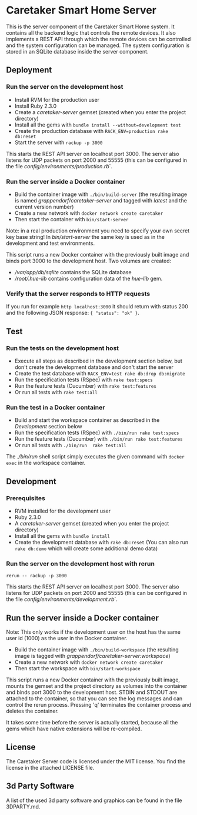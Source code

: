 Caretaker Smart Home Server
===========================

This is the server component of the Caretaker Smart Home system. It contains all the backend logic
that controls the remote devices. It also implements a REST API through which the remote devices
can be controlled and the system configuration can be managed. The system configuration is stored
in an SQLite database inside the server component.


Deployment
----------

### Run the server on the development host

* Install RVM for the production user
* Install Ruby 2.3.0
* Create a _caretaker-server_ gemset (created when you enter the project directory) 
* Install all the gems with `bundle install --without=development test`
* Create the production database with `RACK_ENV=production rake db:reset`
* Start the server with `rackup -p 3000`

This starts the REST API server on localhost port 3000. The server also listens for UDP packets on 
port 2000 and 55555 (this can be configured in the file _config/environments/production.rb_`.

### Run the server inside a Docker container

* Build the container image with `./bin/build-server` (the resulting image is named
  _grappendorf/caretaker-server_ and tagged with _latest_ and the current version number) 
* Create a new network with `docker network create caretaker` 
* Then start the container with `bin/start-server`

Note: in a real production environment you need to specify your own secret key base string!
In _bin/start-server_ the same key is used as in the development and test environments.

This script runs a new Docker container with the previously built image and binds port 3000 to the 
development host. Two volumes are created:

* _/var/app/db/sqlite_ contains the SQLite database
* _/root/.hue-lib_ contains configuration data of the _hue-lib_ gem. 

### Verify that the server responds to HTTP requests

If you run for example `http localhost:3000` it should return with status 200 and the following
JSON response: `{ "status": "ok" }`.


Test
----

### Run the tests on the development host

* Execute all steps as described in the development section below, but don't create the 
  development database and don't start the server
* Create the test database with `RACK_ENV=test rake db:drop db:migrate`
* Run the specification tests (RSpec) with `rake test:specs` 
* Run the feature tests (Cucumber) with `rake test:features` 
* Or run all tests with `rake test:all` 

### Run the test in a Docker container

* Build and start the workspace container as described in the _Development_ section below
* Run the specification tests (RSpec) with `./bin/run rake test:specs` 
* Run the feature tests (Cucumber) with `./bin/run rake test:features` 
* Or run all tests with `./bin/run  rake test:all`
 
The _./bin/run_ shell script simply executes the given command with `docker exec` in the workspace 
container.


Development
-----------

### Prerequisites
 
* RVM installed for the development user
* Ruby 2.3.0
* A _caretaker-server_ gemset (created when you enter the project directory) 
* Install all the gems with `bundle install`
* Create the development database with `rake db:reset` (You can also run `rake db:demo` which will 
  create some additional demo data)

### Run the server on the development host with rerun

`rerun -- rackup -p 3000`

This starts the REST API server on localhost port 3000. The server also listens for UDP packets on 
port 2000 and 55555 (this can be configured in the file _config/environments/development.rb_`.

## Run the server inside a Docker container

Note: This only works if the development user on the host has the same user id (1000) as the
user in the Docker container.

* Build the container image with `./bin/build-workspace` (the resulting image is tagged with
  _grappendorf/caretaker-server:workspace_)
* Create a new network with `docker network create caretaker` 
* Then start the workspace with `bin/start-workspace`

This script runs a new Docker container with the previously built image, mounts the gemset and the 
project directory as volumes into the container and binds port 3000 to the development host.
STDIN and STDOUT are attached to the container, so that you can see the log messages and can
control the rerun process. Pressing 'q' terminates the container process and deletes the container.

It takes some time before the server is actually started, because all the gems which have native 
extensions will be re-compiled.


License
-------

The Caretaker Server code is licensed under the MIT license.
You find the license in the attached LICENSE file.


3d Party Software
-----------------

A list of the used 3d party software and graphics can be found in the file 3DPARTY.md.
